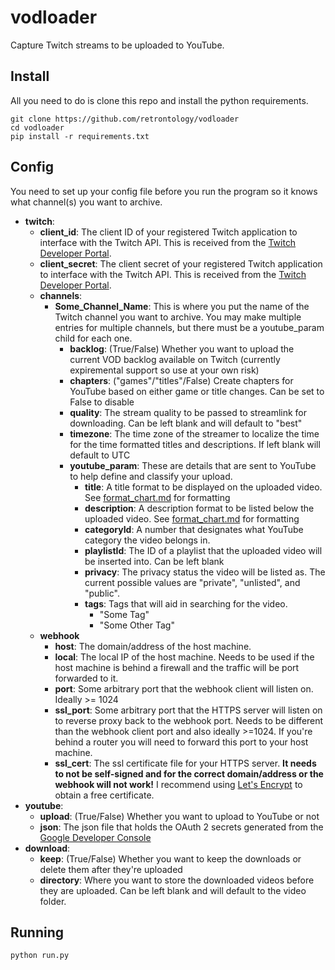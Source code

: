 # vodloader
Capture Twitch streams to be uploaded to YouTube.


## Install
All you need to do is clone this repo and install the python requirements.
```
git clone https://github.com/retrontology/vodloader
cd vodloader
pip install -r requirements.txt
```

## Config
You need to set up your config file before you run the program so it knows what channel(s) you want to archive.

* **twitch**:
  * **client_id**: The client ID of your registered Twitch application to interface with the Twitch API. This is received from the [Twitch Developer Portal](https://dev.twitch.tv/console/apps).
  * **client_secret**: The client secret of your registered Twitch application to interface with the Twitch API. This is received from the [Twitch Developer Portal](https://dev.twitch.tv/console/apps).
  * **channels**:
    * **Some_Channel_Name**: This is where you put the name of the Twitch channel you want to archive. You may make multiple entries for multiple channels, but there must be a youtube_param child for each one.
      * **backlog**: (True/False) Whether you want to upload the current VOD backlog available on Twitch (currently expiremental support so use at your own risk)
      * **chapters**: ("games"/"titles"/False) Create chapters for YouTube based on either game or title changes. Can be set to False to disable
      * **quality**: The stream quality to be passed to streamlink for downloading. Can be left blank and will default to "best"
      * **timezone**: The time zone of the streamer to localize the time for the time formatted titles and descriptions. If left blank will default to UTC
      * **youtube_param**: These are details that are sent to YouTube to help define and classify your upload.
        * **title**: A title format to be displayed on the uploaded video. See [format_chart.md](https://github.com/retrontology/vodloader/blob/main/format_chart.md) for formatting
        * **description**: A description format to be listed below the uploaded video. See [format_chart.md](https://github.com/retrontology/vodloader/blob/main/format_chart.md) for formatting
        * **categoryId**: A number that designates what YouTube category the video belongs in.
        * **playlistId**: The ID of a playlist that the uploaded video will be inserted into. Can be left blank
        * **privacy**: The privacy status the video will be listed as. The current possible values are "private", "unlisted", and "public".
        * **tags**: Tags that will aid in searching for the video.
          * "Some Tag"
          * "Some Other Tag"
   * **webhook**
     * **host**: The domain/address of the host machine.
     * **local**: The local IP of the host machine. Needs to be used if the host machine is behind a firewall and the traffic will be port forwarded to it.
     * **port**: Some arbitrary port that the webhook client will listen on. Ideally >= 1024
     * **ssl_port**: Some arbitrary port that the HTTPS server will listen on to reverse proxy back to the webhook port. Needs to be different than the webhook client port and also ideally >=1024. If you're behind a router you will need to forward this port to your host machine.
     * **ssl_cert**: The ssl certificate file for your HTTPS server. **It needs to not be self-signed and for the correct domain/address or the webhook will not work!** I recommend using [Let's Encrypt](https://letsencrypt.org/) to obtain a free certificate.
* **youtube**:
  * **upload**: (True/False) Whether you want to upload to YouTube or not
  * **json**: The json file that holds the OAuth 2 secrets generated from the [Google Developer Console](https://console.cloud.google.com/apis/credentials)
* **download**:
  * **keep**: (True/False) Whether you want to keep the downloads or delete them after they're uploaded
  * **directory**: Where you want to store the downloaded videos before they are uploaded. Can be left blank and will default to the video folder.


## Running
```python run.py```
